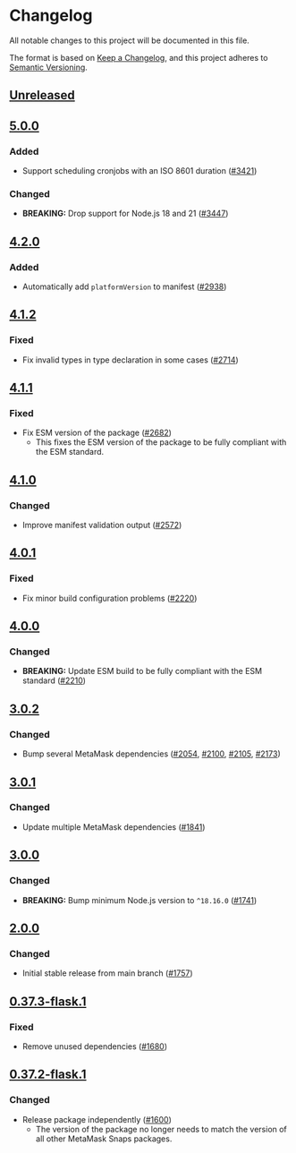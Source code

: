# Changelog

All notable changes to this project will be documented in this file.

The format is based on [Keep a Changelog](https://keepachangelog.com/en/1.0.0/),
and this project adheres to [Semantic Versioning](https://semver.org/spec/v2.0.0.html).

## [Unreleased]

## [5.0.0]

### Added

- Support scheduling cronjobs with an ISO 8601 duration ([#3421](https://github.com/MetaMask/snaps/pull/3421))

### Changed

- **BREAKING:** Drop support for Node.js 18 and 21 ([#3447](https://github.com/MetaMask/snaps/pull/3447))

## [4.2.0]

### Added

- Automatically add `platformVersion` to manifest ([#2938](https://github.com/MetaMask/snaps/pull/2938))

## [4.1.2]

### Fixed

- Fix invalid types in type declaration in some cases ([#2714](https://github.com/MetaMask/snaps/pull/2714))

## [4.1.1]

### Fixed

- Fix ESM version of the package ([#2682](https://github.com/MetaMask/snaps/pull/2682))
  - This fixes the ESM version of the package to be fully compliant with the ESM
    standard.

## [4.1.0]

### Changed

- Improve manifest validation output ([#2572](https://github.com/MetaMask/snaps/pull/2572))

## [4.0.1]

### Fixed

- Fix minor build configuration problems ([#2220](https://github.com/MetaMask/snaps/pull/2220))

## [4.0.0]

### Changed

- **BREAKING:** Update ESM build to be fully compliant with the ESM standard ([#2210](https://github.com/MetaMask/snaps/pull/2210))

## [3.0.2]

### Changed

- Bump several MetaMask dependencies ([#2054](https://github.com/MetaMask/snaps/pull/2054), [#2100](https://github.com/MetaMask/snaps/pull/2100), [#2105](https://github.com/MetaMask/snaps/pull/2105), [#2173](https://github.com/MetaMask/snaps/pull/2173))

## [3.0.1]

### Changed

- Update multiple MetaMask dependencies ([#1841](https://github.com/MetaMask/snaps/pull/1841))

## [3.0.0]

### Changed

- **BREAKING:** Bump minimum Node.js version to `^18.16.0` ([#1741](https://github.com/MetaMask/snaps/pull/1741))

## [2.0.0]

### Changed

- Initial stable release from main branch ([#1757](https://github.com/MetaMask/snaps/pull/1757))

## [0.37.3-flask.1]

### Fixed

- Remove unused dependencies ([#1680](https://github.com/MetaMask/snaps/pull/1680))

## [0.37.2-flask.1]

### Changed

- Release package independently ([#1600](https://github.com/MetaMask/snaps/pull/1600))
  - The version of the package no longer needs to match the version of all other
    MetaMask Snaps packages.

[Unreleased]: https://github.com/MetaMask/snaps/compare/@metamask/snaps-rollup-plugin@5.0.0...HEAD
[5.0.0]: https://github.com/MetaMask/snaps/compare/@metamask/snaps-rollup-plugin@4.2.0...@metamask/snaps-rollup-plugin@5.0.0
[4.2.0]: https://github.com/MetaMask/snaps/compare/@metamask/snaps-rollup-plugin@4.1.2...@metamask/snaps-rollup-plugin@4.2.0
[4.1.2]: https://github.com/MetaMask/snaps/compare/@metamask/snaps-rollup-plugin@4.1.1...@metamask/snaps-rollup-plugin@4.1.2
[4.1.1]: https://github.com/MetaMask/snaps/compare/@metamask/snaps-rollup-plugin@4.1.0...@metamask/snaps-rollup-plugin@4.1.1
[4.1.0]: https://github.com/MetaMask/snaps/compare/@metamask/snaps-rollup-plugin@4.0.1...@metamask/snaps-rollup-plugin@4.1.0
[4.0.1]: https://github.com/MetaMask/snaps/compare/@metamask/snaps-rollup-plugin@4.0.0...@metamask/snaps-rollup-plugin@4.0.1
[4.0.0]: https://github.com/MetaMask/snaps/compare/@metamask/snaps-rollup-plugin@3.0.2...@metamask/snaps-rollup-plugin@4.0.0
[3.0.2]: https://github.com/MetaMask/snaps/compare/@metamask/snaps-rollup-plugin@3.0.1...@metamask/snaps-rollup-plugin@3.0.2
[3.0.1]: https://github.com/MetaMask/snaps/compare/@metamask/snaps-rollup-plugin@3.0.0...@metamask/snaps-rollup-plugin@3.0.1
[3.0.0]: https://github.com/MetaMask/snaps/compare/@metamask/snaps-rollup-plugin@2.0.0...@metamask/snaps-rollup-plugin@3.0.0
[2.0.0]: https://github.com/MetaMask/snaps/compare/@metamask/snaps-rollup-plugin@0.37.3-flask.1...@metamask/snaps-rollup-plugin@2.0.0
[0.37.3-flask.1]: https://github.com/MetaMask/snaps/compare/@metamask/snaps-rollup-plugin@0.37.2-flask.1...@metamask/snaps-rollup-plugin@0.37.3-flask.1
[0.37.2-flask.1]: https://github.com/MetaMask/snaps/releases/tag/@metamask/snaps-rollup-plugin@0.37.2-flask.1
